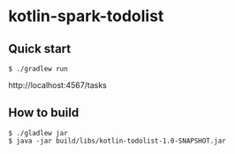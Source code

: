 # kotlin-spark-todolist

## Quick start

```console
$ ./gradlew run
```

http://localhost:4567/tasks

## How to build 

```console
$ ./gladlew jar
$ java -jar build/libs/kotlin-todolist-1.0-SNAPSHOT.jar
```